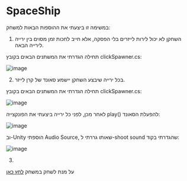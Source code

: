 # SpaceShip
במשימה זו ביצעתי את ההוספות הבאות למשחק:
1.  השחקן לא יכול לירות לייזרים בלי הפסקה, אלא חייב לחכות זמן מסוים בין ירייה 
לירייה הבאה.

תחילה הגדרתי את המשתנים הבאים בקובץ clickSpawner.cs:

![image](https://github.com/AdiNahmias/SpaceShip/assets/118722490/093b315c-b9fd-401e-a817-e09ff0316a3e)

2. בכל ירייה שיבצע השחקן יישמע סאונד של קרן לייזר.

תחילה הגדרתי את המשתנים הבאים בקובץ clickSpawner.cs:

![image](https://github.com/AdiNahmias/SpaceShip/assets/118722490/093b315c-b9fd-401e-a817-e09ff0316a3e)

לאחר מכן, לפני כל ירייה ביצעתי את הפונקצייה play() להפעלת הסאונד:

![image](https://github.com/AdiNahmias/SpaceShip/assets/118722490/5862eac5-0ff5-4aee-82d2-f44d3797d9fc)

וב-Unity הוספתי Audio Source, שאותו גררתי ל-shoot sound שהגדרתי בקוד:

![image](https://github.com/AdiNahmias/SpaceShip/assets/118722490/e15bcad3-029b-43f6-9f27-59cbbb429498)


3.
על מנת לשחק במשחק [לחץ כאן](https://adinahmias.itch.io)
